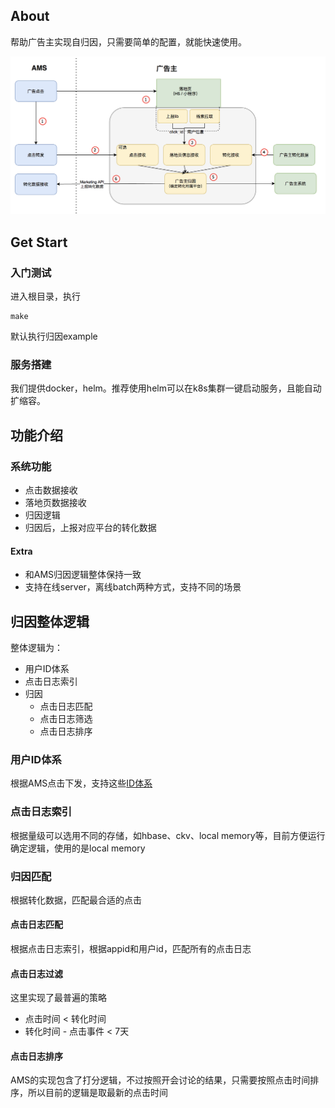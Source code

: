 ## About 

帮助广告主实现自归因，只需要简单的配置，就能快速使用。

![image-20200924172953477](README.assets/image-20200924172953477.png)

## Get Start

### 入门测试

进入根目录，执行

```shell
make
```

默认执行归因example

### 服务搭建

我们提供docker，helm。推荐使用helm可以在k8s集群一键启动服务，且能自动扩缩容。



## 功能介绍

### 系统功能

- 点击数据接收
- 落地页数据接收
- 归因逻辑
- 归因后，上报对应平台的转化数据

#### Extra

- 和AMS归因逻辑整体保持一致
- 支持在线server，离线batch两种方式，支持不同的场景



## 归因整体逻辑

整体逻辑为：

- 用户ID体系
- 点击日志索引
- 归因
  - 点击日志匹配
  - 点击日志筛选
  - 点击日志排序



### 用户ID体系

根据AMS点击下发，支持这些[ID体系](https://git.code.oa.com/tssp/attribution/blob/master/internal/data/user_data.go)



### 点击日志索引

根据量级可以选用不同的存储，如hbase、ckv、local memory等，目前方便运行确定逻辑，使用的是local memory



### 归因匹配

根据转化数据，匹配最合适的点击

#### 点击日志匹配

根据点击日志索引，根据appid和用户id，匹配所有的点击日志



#### 点击日志过滤

这里实现了最普遍的策略

- 点击时间 < 转化时间
- 转化时间 - 点击事件 < 7天



#### 点击日志排序

AMS的实现包含了打分逻辑，不过按照开会讨论的结果，只需要按照点击时间排序，所以目前的逻辑是取最新的点击时间